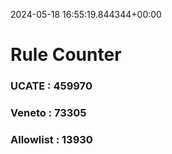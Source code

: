 2024-05-18 16:55:19.844344+00:00
# Rule Counter 
 ### UCATE : 459970

 ### Veneto : 73305

 ### Allowlist : 13930